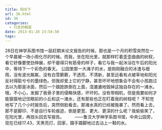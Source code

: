```yaml
---
title: 阳光下
url: 36.html
id: 36
categories:
  - 行走的樹苗
date: 2013-01-28 23:54:50
tags:
---
```


28日在神学系图书馆一层赶期末论文报告的时候，那也是一个月的积雪突然在一个早晨被一场小雨化尽的时候。而我，坐在阳光里，就那样盯着歪歪曲曲的树杈，看它好像要使劲伸展，却干瘪得只有筋骨的样子，看它与我一起沐浴在午后的阳光中，等待下一个彩色的春天。 公园里那一大滩子的水，是刚刚融合的冰渣与细雨，没有波光粼粼，没有白雪簌簌，不透亮、不清新，甚至远看有点被草地和阳光反衬得脏兮兮的墨绿色。但我却爱上它的宁静，甚至坏坏地想象会不会有小孩跑过去以为那是冰面，然后一个踉跄跌倒在上面，湿漉漉地毁掉这独自存在的一滩水。哦，不小心，发掘了我骨子里的侵略快感，坏坏的。没有带相机，但是我要如何才能狠狠地记住眼前的小丘和这一滩水，还有那些也正在盯着我的树枝呢？ 不知觉地写了几个小时报告后，突然侧脸看去，那滩水真的已经被施暴了。然而看上去，那不是脚印、不是自行车轮痕迹，倒是更宽、更大、更深的什么呢？我偷偷笑了，在阳光里，再扭头回去写报告。         ——鲁汶大学神学系图书馆，中央公园旁，现在已经17.43，天黑亮灯，回家，蹑手蹑脚地过去沾上一鞋的水。